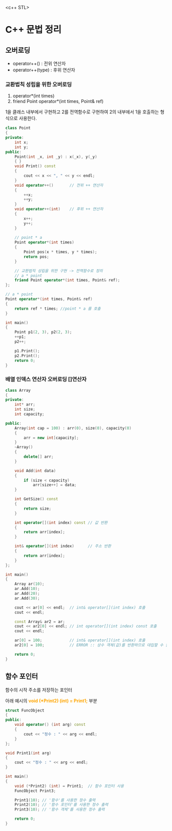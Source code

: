 <c++ STL>

# C++ 문법 정리

## 오버로딩
- operator++()     : 전위 연산자
- operator++(type) : 후위 연산자 

### 교환법칙 성립을 위한 오버로딩

1. operator*(int times)
1. friend Point operator*(int times, Point& ref)

 1을 클래스 내부에서 구현하고 2를 전역함수로 구현하여 2의 내부에서 1을 호출하는 형식으로 사용한다. 
```cpp
class Point
{
private:
	int x;
	int y;
public:
	Point(int _x, int _y) : x(_x), y(_y)
	{ }
	void Print() const 
	{ 
		cout << x << ", " << y << endl; 
	}
	void operator++()		// 전위 ++ 연산자
	{
		++x; 
		++y;
	}
	void operator++(int)	// 후위 ++ 연산자
	{
		x++;
		y++;
	}
	
	// point * a
	Point operator*(int times)
	{
		Point pos(x * times, y * times);
		return pos;
	}

	// 교환법칙 성립을 위한 구현 -> 전역함수로 정의 
	// a * point
	friend Point operator*(int times, Point& ref);
};

// a * point
Point operator*(int times, Point& ref)
{
	return ref * times; //point * a 를 호출
}

int main()
{
	Point p1(2, 3), p2(2, 3);
	++p1; 
	p2++;

	p1.Print();
	p2.Print();
	return 0;
}

```

### 배열 인덱스 연산자 오버로딩 []연산자

```cpp
class Array
{
private:
	int* arr;
	int size;
	int capacity;

public:
	Array(int cap = 100) : arr(0), size(0), capacity(0)
	{
		arr = new int[capacity];
	}
	~Array()
	{
		delete[] arr;
	}

	void Add(int data)
	{
		if (size < capacity)
			arr[size++] = data;
	}

	int GetSize() const
	{
		return size;
	}

	int operator[](int index) const	// 값 반환
	{
		return arr[index];
	}

	int& operator[](int index)		// 주소 반환
	{
		return arr[index];
	}
};

int main()
{
	Array ar(10);
	ar.Add(10);
	ar.Add(20);
	ar.Add(30);

	cout << ar[0] << endl;	// int& operator[](int index) 호출
	cout << endl;

	const Array& ar2 = ar;	
	cout << ar2[0] << endl;	// int operator[](int index) const 호출
	cout << endl;

	ar[0] = 100;			// int& operator[](int index) 호출
	ar2[0] = 100;			// ERROR :: 상수 객체(값)를 반환하므로 대입할 수 없다. 

	return 0;
}
```

## 함수 포인터
함수의 시작 주소를 저장하는 포인터</br>

아래 예시의 __<color style="color:orange"> void (*Print2) (int) = Print1;</color>__ 부분

```cpp
struct FuncObject
{
public:
	void operator() (int arg) const
	{
		cout << "정수 : " << arg << endl;
	}
};

void Print1(int arg)
{
	cout << "정수 : " << arg << endl;
}

int main()
{
	void (*Print2) (int) = Print1;  // 함수 포인터 사용
	FuncObject Print3;

	Print1(10); // '함수'를 사용한 정수 출력
	Print2(10); // '함수 포인터'를 사용한 정수 출력    
	Print3(10); // '함수 객체'를 사용한 정수 출력

	return 0;
}
```

